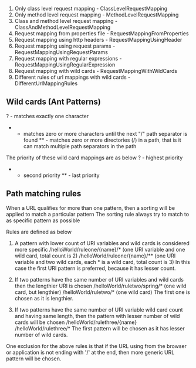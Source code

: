 1. Only class level request mapping - ClassLevelRequestMapping
2. Only method level request mapping - MethodLevelRequestMapping
3. Class and method level request mapping - ClassAndMethodLevelRequestMapping
4. Request mapping from properties file - RequestMappingFromProperties
5. Request mapping using http headers - RequestMappingUsingHeader
6. Request mapping using request params - RequestMappingUsingRequestParams
7. Request mapping with regular expressions - RequestMappingUsingRegularExpression
8. Request mapping with wild cards - RequestMappingWithWildCards
9. Different rules of url mappings with wild cards - DifferentUrlMappingRules


Wild cards (Ant Patterns)
-------------------------
? - matches exactly one character
* - matches zero or more characters until the next "/" path separator is found
** - matches zero or more directories (/) in a path, that is it can match multiple path separators in the path

The priority of these wild card mappings are as below
? - highest priority
* - second priority
** - last priority

Path matching rules
-------------------------
When a URL qualifies for more than one pattern, then a sorting will be applied to match a particular pattern
The sorting rule always try to match to as specific pattern as possible

Rules are defined as below
1. A pattern with lower count of URI variables and wild cards is considered more specific
 		/helloWorld/ruleone/{name}/* (one URI variable and one wild card, total count is 2)
 		/helloWorld/ruleone/{name}/** (one URI variable and two wild cards, each * is a wild card, total count is 3)
	In this case the first URI pattern is preferred, because it has lesser count.
	
2. If two patterns have the same number of URI variables and wild cards then the lengthier URI is chosen
		/helloWorld/ruletwo/spring/* (one wild card, but lengthier)
		/helloWorld/ruletwo/* 	  	 (one wild card)
	The first one is chosen as it is lengthier.
	
3. If two patterns have the same number of URI variable wild card count and having same length, then the pattern with lesser number of wild cards will be chosen
		/helloWorld/rulethree/{name} 
		/helloWorld/rulethree/*
	The first pattern will be chosen as it has lesser number of wild cards.
	
One exclusion for the above rules is that if the URL using from the browser or application is not ending with '/' at the end, then more generic URL pattern will be chosen.

	